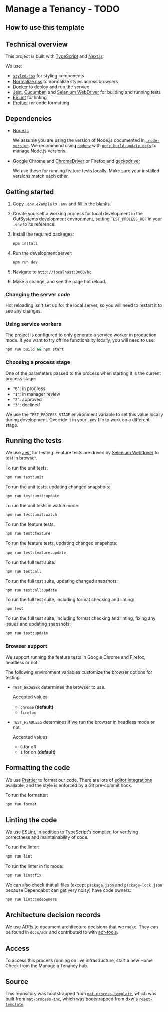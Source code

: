 # Manage a Tenancy - TODO

## How to use this template

## Technical overview

This project is built with [TypeScript](https://www.typescriptlang.org/) and
[Next.js](https://nextjs.org/).

We use:

- [`styled-jsx`](https://github.com/zeit/styled-jsx) for styling components
- [Normalize.css](http://necolas.github.io/normalize.css/) to normalize styles
  across browsers
- [Docker](https://www.docker.com/) to deploy and run the service
- [Jest](https://jestjs.io/), [Cucumber](https://cucumber.io/), and
  [Selenium WebDriver](https://seleniumhq.github.io/selenium/docs/api/javascript/)
  for building and running tests
- [ESLint](https://eslint.org/) for linting
- [Prettier](https://prettier.io/) for code formatting

## Dependencies

- [Node.js](https://nodejs.org/)

  We assume you are using the version of Node.js documented in
  [`.node-version`](.node-version). We recommend using
  [`nodenv`](https://github.com/nodenv/nodenv) with
  [`node-build-update-defs`](https://github.com/nodenv/node-build-update-defs)
  to manage Node.js versions.

- Google Chrome and
  [ChromeDriver](https://sites.google.com/a/chromium.org/chromedriver/home) or
  Firefox and [geckodriver](https://github.com/mozilla/geckodriver)

  We use these for running feature tests locally. Make sure your installed
  versions match each other.

## Getting started

1. Copy `.env.example` to `.env` and fill in the blanks.

1. Create yourself a working process for local development in the OutSystems
   development environment, setting `TEST_PROCESS_REF` in your `.env` to its
   reference.

1. Install the required packages:

   ```bash
   npm install
   ```

1. Run the development server:

   ```bash
   npm run dev
   ```

1. Navigate to [`http://localhost:3000/hc`](http://localhost:3000/hc).

1. Make a change, and see the page hot reload.

### Changing the server code

Hot reloading isn't set up for the local server, so you will need to restart it
to see any changes.

### Using service workers

The project is configured to only generate a service worker in production mode.
If you want to try offline functionality locally, you will need to use:

```bash
npm run build && npm start
```

### Choosing a process stage

One of the parameters passed to the process when starting it is the current
process stage:

- `"0"`: in progress
- `"1"`: in manager review
- `"2"`: approved
- `"3"`: declined

We use the `TEST_PROCESS_STAGE` environment variable to set this value locally
during development. Override it in your `.env` file to work on a different
stage.

## Running the tests

We use [Jest](https://jestjs.io/) for testing. Feature tests are driven by
[Selenium Webdriver](https://seleniumhq.github.io/selenium/docs/api/javascript/)
to test in browser.

To run the unit tests:

```bash
npm run test:unit
```

To run the unit tests, updating changed snapshots:

```bash
npm run test:unit:update
```

To run the unit tests in watch mode:

```bash
npm run test:unit:watch
```

To run the feature tests:

```bash
npm run test:feature
```

To run the feature tests, updating changed snapshots:

```bash
npm run test:feature:update
```

To run the full test suite:

```bash
npm run test:all
```

To run the full test suite, updating changed snapshots:

```bash
npm run test:all:update
```

To run the full test suite, including format checking and linting:

```bash
npm test
```

To run the full test suite, including format checking and linting, fixing any
issues and updating snapshots:

```bash
npm run test:update
```

### Browser support

We support running the feature tests in Google Chrome and Firefox, headless or
not.

The following environment variables customize the browser options for testing:

- `TEST_BROWSER` determines the browser to use.

  Accepted values:

  - `chrome` **(default)**
  - `firefox`

- `TEST_HEADLESS` determines if we run the browser in headless mode or not.

  Accepted values:

  - `0` for off
  - `1` for on **(default)**

## Formatting the code

We use [Prettier](https://prettier.io/) to format our code. There are lots of
[editor integrations](https://prettier.io/docs/en/editors.html) available, and
the style is enforced by a Git pre-commit hook.

To run the formatter:

```bash
npm run format
```

## Linting the code

We use [ESLint](https://eslint.org/), in addition to TypeScript's compiler, for
verifying correctness and maintainability of code.

To run the linter:

```bash
npm run lint
```

To run the linter in fix mode:

```bash
npm run lint:fix
```

We can also check that all files (except `package.json` and `package-lock.json`
because Dependabot can get very noisy) have code owners:

```sh
npm run lint:codeowners
```

## Architecture decision records

We use ADRs to document architecture decisions that we make. They can be found
in `docs/adr` and contributed to with
[adr-tools](https://github.com/npryce/adr-tools).

## Access

To access this process running on live infrastructure, start a new Home Check
from the Manage a Tenancy hub.

## Source

This repository was bootstrapped from
[`mat-process-template`](https://github.com/LBHackney-IT/mat-process-template),
which was built from
[`mat-process-thc`](https://github.com/LBHackney-IT/mat-process-thc), which was
bootstrapped from dxw's
[`react-template`](https://github.com/dxw/react-template).
